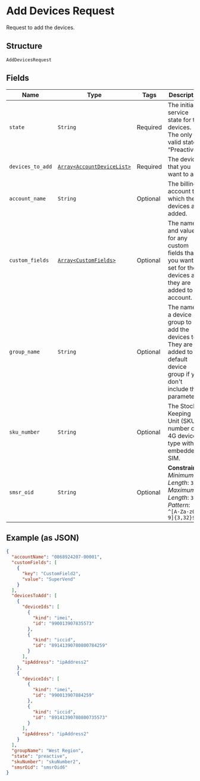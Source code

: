 
# Add Devices Request

Request to add the devices.

## Structure

`AddDevicesRequest`

## Fields

| Name | Type | Tags | Description |
|  --- | --- | --- | --- |
| `state` | `String` | Required | The initial service state for the devices. The only valid state is “Preactive.” |
| `devices_to_add` | [`Array<AccountDeviceList>`](../../doc/models/account-device-list.md) | Required | The devices that you want to add. |
| `account_name` | `String` | Optional | The billing account to which the devices are added. |
| `custom_fields` | [`Array<CustomFields>`](../../doc/models/custom-fields.md) | Optional | The names and values for any custom fields that you want set for the devices as they are added to the account. |
| `group_name` | `String` | Optional | The name of a device group to add the devices to. They are added to the default device group if you don't include this parameter. |
| `sku_number` | `String` | Optional | The Stock Keeping Unit (SKU) number of a 4G device type with an embedded SIM. |
| `smsr_oid` | `String` | Optional | **Constraints**: *Minimum Length*: `3`, *Maximum Length*: `32`, *Pattern*: `^[A-Za-z0-9]{3,32}$` |

## Example (as JSON)

```json
{
  "accountName": "0868924207-00001",
  "customFields": [
    {
      "key": "CustomField2",
      "value": "SuperVend"
    }
  ],
  "devicesToAdd": [
    {
      "deviceIds": [
        {
          "kind": "imei",
          "id": "990013907835573"
        },
        {
          "kind": "iccid",
          "id": "89141390780800784259"
        }
      ],
      "ipAddress": "ipAddress2"
    },
    {
      "deviceIds": [
        {
          "kind": "imei",
          "id": "990013907884259"
        },
        {
          "kind": "iccid",
          "id": "89141390780800735573"
        }
      ],
      "ipAddress": "ipAddress2"
    }
  ],
  "groupName": "West Region",
  "state": "preactive",
  "skuNumber": "skuNumber2",
  "smsrOid": "smsrOid6"
}
```

